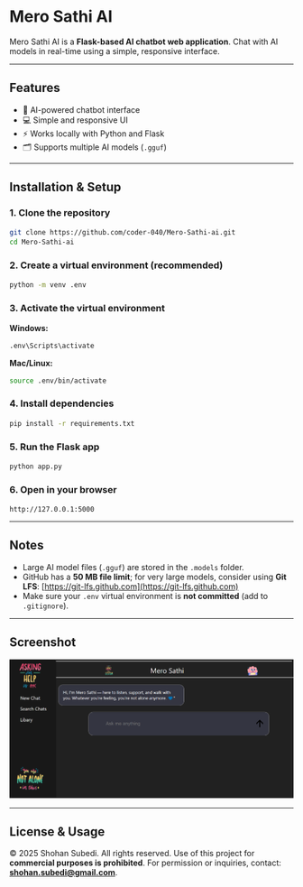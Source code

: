 # Mero Sathi AI

Mero Sathi AI is a **Flask-based AI chatbot web application**.
Chat with AI models in real-time using a simple, responsive interface.

---

## Features

* 🤖 AI-powered chatbot interface
* 💻 Simple and responsive UI
* ⚡ Works locally with Python and Flask
* 🗂 Supports multiple AI models (`.gguf`)

---

## Installation & Setup

### 1. Clone the repository

```bash
git clone https://github.com/coder-040/Mero-Sathi-ai.git
cd Mero-Sathi-ai
```

### 2. Create a virtual environment (recommended)

```bash
python -m venv .env
```

### 3. Activate the virtual environment

**Windows:**

```bash
.env\Scripts\activate
```

**Mac/Linux:**

```bash
source .env/bin/activate
```

### 4. Install dependencies

```bash
pip install -r requirements.txt
```

### 5. Run the Flask app

```bash
python app.py
```

### 6. Open in your browser

```
http://127.0.0.1:5000
```

---

## Notes

* Large AI model files (`.gguf`) are stored in the `.models` folder.
* GitHub has a **50 MB file limit**; for very large models, consider using **Git LFS**: [https://git-lfs.github.com](https://git-lfs.github.com)
* Make sure your `.env` virtual environment is **not committed** (add to `.gitignore`).

---

## Screenshot

![Mero Sathi AI Screenshot](static/preview.png)

---

## License & Usage

© 2025 Shohan Subedi. All rights reserved.
Use of this project for **commercial purposes is prohibited**.
For permission or inquiries, contact: **[shohan.subedi@gmail.com](mailto:shohan.subedi@gmail.com)**.
